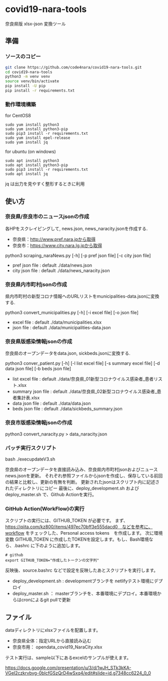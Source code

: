 # covid19-nara-tools

奈良県版 xlsx-json 変換ツール

## 準備

### ソースのコピー
```bash
git clone https://github.com/code4nara/covid19-nara-tools.git
cd covid19-nara-tools
python3 -m venv venv
source venv/bin/activate
pip install -U pip
pip install -r requirements.txt
```

### 動作環境構築

for CentOS8
```
sudo yum install python3
sudo yum install python3-pip
sudo pip3 install -r requirements.txt
sudo yum install epel-release
sudo yum install jq
```

for ubuntu (on windows)
```
sudo apt install python3
sudo apt install python3-pip
sudo pip3 install -r requirements.txt
sudo apt install jq
```

jq は出力を見やすく整形するときに利用

## 使い方

### 奈良県/奈良市のニュースjsonの作成
各HPをスクレイピングして, news.json, news_naracity.jsonを作成する.
- 奈良県：http://www.pref.nara.jpから取得
- 奈良市：https://www.city.nara.lg.jpから取得

python3 scraping_naraNews.py [-h] [-p pref json file] [-c city json file]<br>
- pref json file : default ./data/news.json
- city json file : default ./data/news_naracity.json

### 奈良県内市町村jsonの作成
県内市町村の新型コロナ情報へのURLリストをmunicipalities-data.jsonに変換する.

python3 convert_municipalities.py [-h] [-i excel file] [-o json file]<br>
- excel file : default ./data/municipalities.xlsx<br>
- json file : default ./data/municipalities-data.json

### 奈良県版感染情報jsonの作成
奈良県のオープンデータをdata.json, sickbeds.jsonに変換する.

python3 conver_patient.py [-h] [-l list excel file] [-s summary excel file] [-d data json file] [-b beds json file]
- list excel file : default ./data/奈良県_01新型コロナウイルス感染者_患者リスト.xlsx
- summary json file : default ./data/奈良県_02新型コロナウイルス感染者_患者集計表.xlsx
- data json file : default ./data/data.json
- beds json file : default ./data/sickbeds_summary.json

### 奈良市版感染情報jsonの作成

python3 convert_naracity.py  > data_naracity.json

### バッチ実行スクリプト

bash ./execupdateV3.sh

奈良県のオープンデータを直接読み込み、奈良県内市町村jsonおよびニュースnews.jsonを更新。
それぞれ参照ファイルからjsonを作成し、保存している前回の結果と比較し、更新の有無を判断。
更新されたjsonはスクリプト内に記述されたディレクトリにコピー
最後に、deploy_development.sh および deploy_master.sh で、Github Actionを実行。

### GitHub Action(WorkFlow)の実行

スクリプトの実行には、GITHUB_TOKEN が必要です。
まず、https://qiita.com/kz800/items/497ec70bff3e555dacd0　などを参考に、workflow をチェックした、Personal access tokens　を作成します。
次に環境変数 GITHUB_TOKEN に作成したTOKENを設定します。もし、Bash環境なら、.bashrc に下のように追加します。

```
# github
export GITHUB_TOKEN="作成したトークンの文字列"
```

反映後、source.bashrc などで設定を反映したあとスクリプトを実行します。

* deploy_development.sh : developmentブランチを netlifyテスト環境にデプロイ
* deploy_master.sh ： masterブランチを、本番環境にデプロイ。本番環境からはcronによるgit pullで更新


## ファイル

dataディレクトリにxlsxファイルを配置します。

- 奈良県全体：指定URLから直接読み込む
- 奈良市用： opendata_covid19_NaraCity.xlsx

テスト実行は、sample以下にあるexcelのサンプルが使えます。

https://docs.google.com/presentation/u/3/d/1wJH_STk3kKA-VGeI2czkrvbvg-0blcfGSzQrD4wSxq4/edit#slide=id.g7348cc6224_0_0
